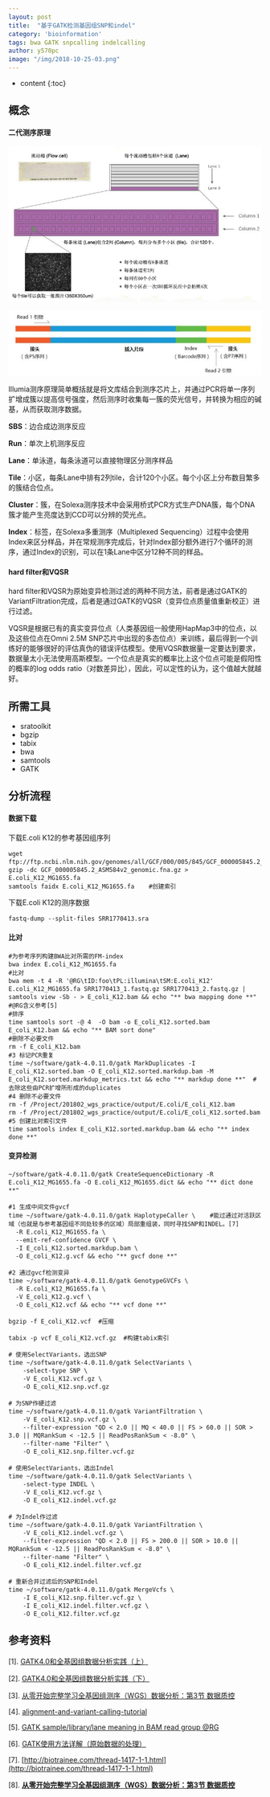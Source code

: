 ```yaml
---
layout: post
title:  "基于GATK检测基因组SNP和indel"
category: 'bioinformation'
tags: bwa GATK snpcalling indelcalling
author: y570pc
image: "/img/2018-10-25-03.png"
---
```


* content
{:toc}

## 概念

#### 二代测序原理

![01](../img/2018-10-25-01.jpg)

![02](../img/2018-10-25-02.jpg)

Illumia测序原理简单概括就是将文库结合到测序芯片上，并通过PCR将单一序列扩增成簇以提高信号强度，然后测序时收集每一簇的荧光信号，并转换为相应的碱基，从而获取测序数据。

**SBS**：边合成边测序反应

**Run**：单次上机测序反应

**Lane**：单泳道，每条泳道可以直接物理区分测序样品

**Tile**：小区，每条Lane中排有2列tile，合计120个小区。每个小区上分布数目繁多的簇结合位点。

**Cluster**：簇，在Solexa测序技术中会采用桥式PCR方式生产DNA簇，每个DNA簇才能产生亮度达到CCD可以分辨的荧光点。

**Index**：标签，在Solexa多重测序（Multiplexed Sequencing）过程中会使用Index来区分样品，并在常规测序完成后，针对Index部分额外进行7个循环的测序，通过Index的识别，可以在1条Lane中区分12种不同的样品。

#### hard filter和VQSR

hard filter和VQSR为原始变异检测过滤的两种不同方法，前者是通过GATK的VariantFiltration完成，后者是通过GATK的VQSR（变异位点质量值重新校正）进行过滤。

VQSR是根据已有的真实变异位点（人类基因组一般使用HapMap3中的位点，以及这些位点在Omni 2.5M SNP芯片中出现的多态位点）来训练，最后得到一个训练好的能够很好的评估真伪的错误评估模型。使用VQSR数据量一定要达到要求，数据量太小无法使用高斯模型。一个位点是真实的概率比上这个位点可能是假阳性的概率的log odds ratio（对数差异比），因此，可以定性的认为，这个值越大就越好。
## 所需工具

* sratoolkit
* bgzip
* tabix
* bwa
* samtools
* GATK

## 分析流程

#### 数据下载

下载E.coli K12的参考基因组序列

```
wget ftp://ftp.ncbi.nlm.nih.gov/genomes/all/GCF/000/005/845/GCF_000005845.2_ASM584v2/GCF_000005845.2_ASM584v2_genomic.fna.gz 
gzip -dc GCF_000005845.2_ASM584v2_genomic.fna.gz > E.coli_K12_MG1655.fa
samtools faidx E.coli_K12_MG1655.fa    #创建索引
```

下载E.coli K12的测序数据

``` 
fastq-dump --split-files SRR1770413.sra
```

#### 比对

```
#为参考序列构建BWA比对所需的FM-index
bwa index E.coli_K12_MG1655.fa  
#比对
bwa mem -t 4 -R '@RG\tID:foo\tPL:illumina\tSM:E.coli_K12' E.coli_K12_MG1655.fa SRR1770413_1.fastq.gz SRR1770413_2.fastq.gz | samtools view -Sb - > E_coli_K12.bam && echo "** bwa mapping done **"  #@RG含义参考[5]
#排序
time samtools sort -@ 4  -O bam -o E_coli_K12.sorted.bam E_coli_K12.bam && echo "** BAM sort done"
#删除不必要文件
rm -f E_coli_K12.bam
#3 标记PCR重复
time ~/software/gatk-4.0.11.0/gatk MarkDuplicates -I E_coli_K12.sorted.bam -O E_coli_K12.sorted.markdup.bam -M E_coli_K12.sorted.markdup_metrics.txt && echo "** markdup done **"  #去除这些由PCR扩增所形成的duplicates
#4 删除不必要文件
rm -f /Project/201802_wgs_practice/output/E.coli/E_coli_K12.bam
rm -f /Project/201802_wgs_practice/output/E.coli/E_coli_K12.sorted.bam
#5 创建比对索引文件
time samtools index E_coli_K12.sorted.markdup.bam && echo "** index done **"
```

#### 变异检测

```
~/software/gatk-4.0.11.0/gatk CreateSequenceDictionary -R E.coli_K12_MG1655.fa -O E.coli_K12_MG1655.dict && echo "** dict done **"

#1 生成中间文件gvcf
time ~/software/gatk-4.0.11.0/gatk HaplotypeCaller \    #能过通过对活跃区域（也就是与参考基因组不同处较多的区域）局部重组装，同时寻找SNP和INDEL。[7]
  -R E.coli_K12_MG1655.fa \
  --emit-ref-confidence GVCF \
  -I E_coli_K12.sorted.markdup.bam \
  -O E_coli_K12.g.vcf && echo "** gvcf done **"

#2 通过gvcf检测变异
time ~/software/gatk-4.0.11.0/gatk GenotypeGVCFs \
  -R E.coli_K12_MG1655.fa \
  -V E_coli_K12.g.vcf \
  -O E_coli_K12.vcf && echo "** vcf done **"

bgzip -f E_coli_K12.vcf  #压缩
 
tabix -p vcf E_coli_K12.vcf.gz  #构建tabix索引
 
# 使用SelectVariants，选出SNP
time ~/software/gatk-4.0.11.0/gatk SelectVariants \
    -select-type SNP \
    -V E_coli_K12.vcf.gz \
    -O E_coli_K12.snp.vcf.gz

# 为SNP作硬过滤
time ~/software/gatk-4.0.11.0/gatk VariantFiltration \
    -V E_coli_K12.snp.vcf.gz \
    --filter-expression "QD < 2.0 || MQ < 40.0 || FS > 60.0 || SOR > 3.0 || MQRankSum < -12.5 || ReadPosRankSum < -8.0" \
    --filter-name "Filter" \
    -O E_coli_K12.snp.filter.vcf.gz

# 使用SelectVariants，选出Indel
time ~/software/gatk-4.0.11.0/gatk SelectVariants \
    -select-type INDEL \
    -V E_coli_K12.vcf.gz \
    -O E_coli_K12.indel.vcf.gz

# 为Indel作过滤
time ~/software/gatk-4.0.11.0/gatk VariantFiltration \
    -V E_coli_K12.indel.vcf.gz \
    --filter-expression "QD < 2.0 || FS > 200.0 || SOR > 10.0 || MQRankSum < -12.5 || ReadPosRankSum < -8.0" \
    --filter-name "Filter" \
    -O E_coli_K12.indel.filter.vcf.gz

# 重新合并过滤后的SNP和Indel
time ~/software/gatk-4.0.11.0/gatk MergeVcfs \
    -I E_coli_K12.snp.filter.vcf.gz \
    -I E_coli_K12.indel.filter.vcf.gz \
    -O E_coli_K12.filter.vcf.gz
```

## 参考资料
[1]. [GATK4.0和全基因组数据分析实践（上）](https://www.jianshu.com/p/66361e7e2340)

[2]. [GATK4.0和全基因组数据分析实践（下）](https://www.jianshu.com/p/ff8204ae7ebf)

[3]. [从零开始完整学习全基因组测序（WGS）数据分析：第3节 数据质控](https://www.jianshu.com/p/36891a89ed6e)

[4]. [alignment-and-variant-calling-tutorial](https://devhub.io/repos/ekg-alignment-and-variant-calling-tutorial)

[5]. [GATK sample/library/lane meaning in BAM read group @RG](http://seqanswers.com/forums/showthread.php?t=9784)

[6]. [GATK使用方法详解（原始数据的处理）](https://www.plob.org/article/7009.html)

[7]. [http://biotrainee.com/thread-1417-1-1.html](http://biotrainee.com/thread-1417-1-1.html)

[8]. [**从零开始完整学习全基因组测序（WGS）数据分析：第3节 数据质控**](https://www.jianshu.com/p/36891a89ed6e)










